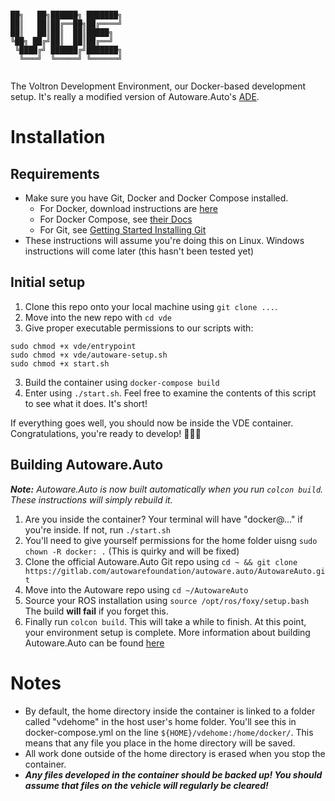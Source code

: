 ```

██╗   ██╗██████╗ ███████╗
██║   ██║██╔══██╗██╔════╝
██║   ██║██║  ██║█████╗  
╚██╗ ██╔╝██║  ██║██╔══╝  
 ╚████╔╝ ██████╔╝███████╗
  ╚═══╝  ╚═════╝ ╚══════╝
                         
```
The Voltron Development Environment, our Docker-based development setup. It's really a modified version of Autoware.Auto's [ADE](https://ade-cli.readthedocs.io/).

# Installation
## Requirements
- Make sure you have Git, Docker and Docker Compose installed.
    - For Docker, download instructions are [here](https://docs.docker.com/get-docker/)
    - For Docker Compose, see [their Docs](https://docs.docker.com/compose/install/)
    - For Git, see [Getting Started Installing Git](https://git-scm.com/book/en/v2/Getting-Started-Installing-Git)
- These instructions will assume you're doing this on Linux. Windows instructions will come later (this hasn't been tested yet)

## Initial setup
1. Clone this repo onto your local machine using `git clone ...`.
2. Move into the new repo with `cd vde`
3. Give proper executable permissions to our scripts with:
```
sudo chmod +x vde/entrypoint
sudo chmod +x vde/autoware-setup.sh
sudo chmod +x start.sh
```
3. Build the container using `docker-compose build`
4. Enter using `./start.sh`. Feel free to examine the contents of this script to see what it does. It's short!

If everything goes well, you should now be inside the VDE container. Congratulations, you're ready to develop! 🎉🎉🎉

## Building Autoware.Auto
_**Note:** Autoware.Auto is now built automatically when you run `colcon build`. These instructions will simply rebuild it._
1. Are you inside the container? Your terminal will have "docker@..." if you're inside. If not, run `./start.sh`
2. You'll need to give yourself permissions for the home folder uisng `sudo chown -R docker: .` (This is quirky and will be fixed)
3. Clone the official Autoware.Auto Git repo using `cd ~ && git clone https://gitlab.com/autowarefoundation/autoware.auto/AutowareAuto.git`
4. Move into the Autoware repo using `cd ~/AutowareAuto`
5. Source your ROS installation using `source /opt/ros/foxy/setup.bash` The build **will fail** if you forget this.
6. Finally run `colcon build`. This will take a while to finish.
At this point, your environment setup is complete. More information about building Autoware.Auto can be found [here](https://autowarefoundation.gitlab.io/autoware.auto/AutowareAuto/building.html)

# Notes
- By default, the home directory inside the container is linked to a folder called "vdehome" in the host user's home folder. You'll see this in docker-compose.yml on the line `${HOME}/vdehome:/home/docker/`. This means that any file you place in the home directory will be saved.
- All work done outside of the home directory is erased when you stop the container.
- ***Any files developed in the container should be backed up! You should assume that files on the vehicle will regularly be cleared!***
